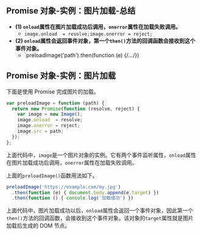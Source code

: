 ## Promise 对象-实例：图片加载-总结

- **(1) `onload`属性在图片加载成功后调用，`onerror`属性在加载失败调用。**
  - `image.onload  = resolve;image.onerror = reject;`
- **(2) `onload`属性会返回事件对象，第一个`then()`方法的回调函数会接收到这个事件对象。**
  - `preloadImage('path').then(function (e) {/*...*/})

## Promise 对象-实例：图片加载

下面是使用 Promise 完成图片的加载。

```javascript
var preloadImage = function (path) {
  return new Promise(function (resolve, reject) {
    var image = new Image();
    image.onload  = resolve;
    image.onerror = reject;
    image.src = path;
  });
};
```

上面代码中，`image`是一个图片对象的实例。它有两个事件监听属性，`onload`属性在图片加载成功后调用，`onerror`属性在加载失败调用。

上面的`preloadImage()`函数用法如下。

```javascript
preloadImage('https://example.com/my.jpg')
  .then(function (e) { document.body.append(e.target) })
  .then(function () { console.log('加载成功') })
```

上面代码中，图片加载成功以后，`onload`属性会返回一个事件对象，因此第一个`then()`方法的回调函数，会接收到这个事件对象。该对象的`target`属性就是图片加载后生成的 DOM 节点。
